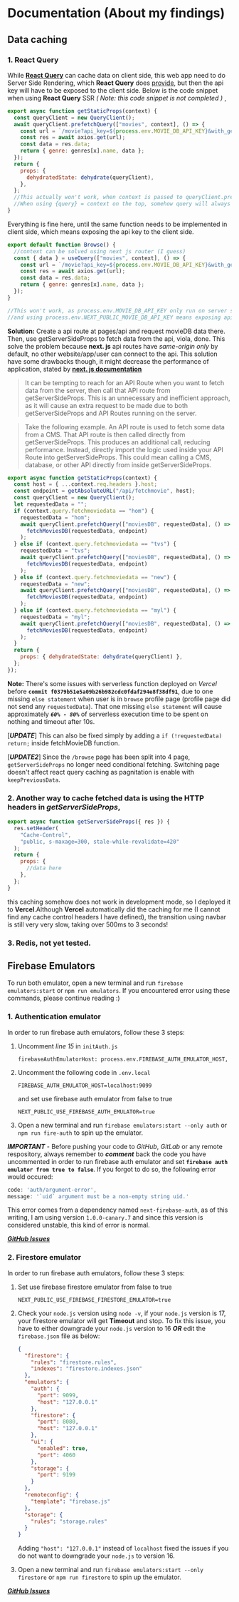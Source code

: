 # Documentation (About my findings)

## **Data caching**

### 1. React Query

While **[React Query](https://react-query.tanstack.com/overview "React Query")** can cache data on client side, this web app need to do Server Side Rendering, which **React Query** does [provide](https://react-query.tanstack.com/guides/ssr "provide"), but then the api key will have to be exposed to the client side. Below is the code snippet when using **React Query** SSR _( Note: this code snippet is not completed )_ ,

```javascript
export async function getStaticProps(context) {
  const queryClient = new QueryClient();
  await queryClient.prefetchQuery(["movies", context], () => {
    const url = `/movie?api_key=${process.env.MOVIE_DB_API_KEY}&with_genres=99&page=$1`;
    const res = await axios.get(url);
    const data = res.data;
    return { genre: genres[x].name, data };
  });
  return {
    props: {
      dehydratedState: dehydrate(queryClient),
    },
  };
  //This actually won't work, when context is passed to queryClient.prefetchQuery, a circular structure error is shown.
  //When using {query} = context on the top, somehow query will always be undefined when passed to the function.
}
```

Everything is fine here, until the same function needs to be implemented in client side, which means exposing the api key to the client side.

```javascript
export default function Browse() {
  //context can be solved using next js router (I guess)
  const { data } = useQuery(["movies", context], () => {
    const url = `/movie?api_key=${process.env.MOVIE_DB_API_KEY}&with_genres=99&page=1`;
    const res = await axios.get(url);
    const data = res.data;
    return { genre: genres[x].name, data };
  });
}

//This won't work, as process.env.MOVIE_DB_API_KEY only run on server side
//and using process.env.NEXT_PUBLIC_MOVIE_DB_API_KEY means exposing api to client
```

**Solution:**
Create a api route at pages/api and request movieDB data there. Then, use getServerSideProps to fetch data from the api, viola, done. This solve the problem because **next. js** api routes have _same-origin only_ by default, no other website/app/user can connect to the api. This solution have some drawbacks though, it might decrease the performance of application, stated by **[next. js documentation](https://nextjs.org/docs/basic-features/data-fetching/get-server-side-props "next. js documentation")**

> It can be tempting to reach for an API Route when you want to fetch data from the server, then call that API route from getServerSideProps. This is an unnecessary and inefficient approach, as it will cause an extra request to be made due to both getServerSideProps and API Routes running on the server.

> Take the following example. An API route is used to fetch some data from a CMS. That API route is then called directly from getServerSideProps. This produces an additional call, reducing performance. Instead, directly import the logic used inside your API Route into getServerSideProps. This could mean calling a CMS, database, or other API directly from inside getServerSideProps.

```javascript
export async function getStaticProps(context) {
  const host = { ...context.req.headers }.host;
  const endpoint = getAbsoluteURL("/api/fetchmovie", host);
  const queryClient = new QueryClient();
  let requestedData = "";
  if (context.query.fetchmoviedata == "hom") {
    requestedData = "hom";
    await queryClient.prefetchQuery(["moviesDB", requestedData], () =>
      fetchMoviesDB(requestedData, endpoint)
    );
  } else if (context.query.fetchmoviedata == "tvs") {
    requestedData = "tvs";
    await queryClient.prefetchQuery(["moviesDB", requestedData], () =>
      fetchMoviesDB(requestedData, endpoint)
    );
  } else if (context.query.fetchmoviedata == "new") {
    requestedData = "new";
    await queryClient.prefetchQuery(["moviesDB", requestedData], () =>
      fetchMoviesDB(requestedData, endpoint)
    );
  } else if (context.query.fetchmoviedata == "myl") {
    requestedData = "myl";
    await queryClient.prefetchQuery(["moviesDB", requestedData], () =>
      fetchMoviesDB(requestedData, endpoint)
    );
  }
  return {
    props: { dehydratedState: dehydrate(queryClient) },
  };
});
```

**Note:**
There's some issues with serverless function deployed on _Vercel_ before **`commit f0379b51e5a09b26b982cdc0fdaf294e8f38df91`**, due to one missing `else statement` when user is in `browse` profile page (profile page did not send any `requestedData`). That one missing `else statement` will cause approximately **_`60% - 80%`_** of serverless execution time to be spent on nothing and timeout after 10s.

[***UPDATE***] This can also be fixed simply by adding a `if (!requestedData) return;` inside fetchMovieDB function.

[***UPDATE2***] Since the `/browse` page has been split into 4 page, `getServerSideProps` no longer need conditional fetching. Switching page doesn't affect react query caching as pagnitation is enable with `keepPreviousData`.

### 2. Another way to cache fetched data is using the HTTP headers in _getServerSideProps_,

```javascript
export async function getServerSideProps({ res }) {
  res.setHeader(
    "Cache-Control",
    "public, s-maxage=300, stale-while-revalidate=420"
  );
  return {
    props: {
      //data here
    },
  };
}
```

this caching somehow does not work in development mode, so I deployed it to **Vercel**.Although **Vercel** automatically did the caching for me (I cannot find any cache control headers I have defined), the transition using navbar is still very very slow, taking over 500ms to 3 seconds!

### 3. **Redis**, not yet tested.

## **Firebase Emulators**

To run both emulator, open a new terminal and run `firebase emulators:start` or `npm run emulators`. If you encountered error using these commands, please continue reading :)

### 1. Authentication emulator

In order to run firebase auth emulators, follow these 3 steps:

1. Uncomment _line 15_ in `initAuth.js`

   ```
   firebaseAuthEmulatorHost: process.env.FIREBASE_AUTH_EMULATOR_HOST,
   ```

2. Uncomment the following code in `.env.local`

   ```
   FIREBASE_AUTH_EMULATOR_HOST=localhost:9099
   ```

   and set use firebase auth emulator from false to true

   ```
   NEXT_PUBLIC_USE_FIREBASE_AUTH_EMULATOR=true
   ```

3. Open a new terminal and run `firebase emulators:start --only auth` or `npm run fire-auth` to spin up the emulator.

**_IMPORTANT_** - Before pushing your code to _GitHub_, _GitLab_ or any remote respository, always remember to **_comment_** back the code you have uncommented in order to run firebase auth emulator and set **`firebase auth emulator from true to false`**. If you forgot to do so, the following error would occured:

```javascript
code: 'auth/argument-error',
message: '`uid` argument must be a non-empty string uid.'
```

This error comes from a dependency named `next-firebase-auth`, as of this writing, I am using version `1.0.0-canary.7` and since this version is considered unstable, this kind of error is normal.

**_[GitHub Issues](https://github.com/gladly-team/next-firebase-auth/issues/184)_**

### 2. Firestore emulator

In order to run firebase auth emulators, follow these 3 steps:

1. Set use firebase firestore emulator from false to true

   ```
   NEXT_PUBLIC_USE_FIREBASE_FIRESTORE_EMULATOR=true
   ```

2. Check your `node.js` version using `node -v`, if your `node.js` version is 17, your firestore emulator will get **Timeout** and stop. To fix this issue, you have to either downgrade your `node.js` version to 16 **_OR_** edit the `firebase.json` file as below:

   ```json
   {
     "firestore": {
       "rules": "firestore.rules",
       "indexes": "firestore.indexes.json"
     },
     "emulators": {
       "auth": {
         "port": 9099,
         "host": "127.0.0.1"
       },
       "firestore": {
         "port": 8080,
         "host": "127.0.0.1"
       },
       "ui": {
         "enabled": true,
         "port": 4060
       },
       "storage": {
         "port": 9199
       }
     },
     "remoteconfig": {
       "template": "firebase.js"
     },
     "storage": {
       "rules": "storage.rules"
     }
   }
   ```

   Adding `"host": "127.0.0.1"` instead of `localhost` fixed the issues if you do not want to downgrade your `node.js` to version 16.

3. Open a new terminal and run `firebase emulators:start --only firestore` or `npm run firestore` to spin up the emulator.

**_[GitHub Issues](https://github.com/firebase/firebase-tools/issues/2379)_**
